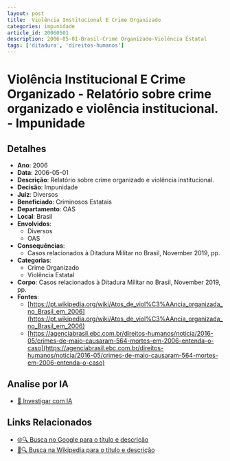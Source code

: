 ```yaml
---
layout: post
title:  Violência Institucional E Crime Organizado
categories: impunidade
article_id: 20060501
description: 2006-05-01-Brasil-Crime Organizado-Violência Estatal
tags: ['ditadura', 'direitos-humanos']
---
```


# Violência Institucional E Crime Organizado - Relatório sobre crime organizado e violência institucional. - Impunidade

## Detalhes
- **Ano**: 2006
- **Data**: 2006-05-01
- **Descrição**: Relatório sobre crime organizado e violência institucional.
- **Decisão**: Impunidade
- **Juiz**: Diversos
- **Beneficiado**: Criminosos Estatais
- **Departamento**: OAS
- **Local**: Brasil
- **Envolvidos**:
  - Diversos
  - OAS
- **Consequências**:
  - Casos relacionados à Ditadura Militar no Brasil, November 2019, pp.
- **Categorias**:
  - Crime Organizado
  - Violência Estatal
- **Corpo**: Casos relacionados à Ditadura Militar no Brasil, November 2019, pp.
- **Fontes**:
  - [https://pt.wikipedia.org/wiki/Atos_de_viol%C3%AAncia_organizada_no_Brasil_em_2006](https://pt.wikipedia.org/wiki/Atos_de_viol%C3%AAncia_organizada_no_Brasil_em_2006)
  - [https://agenciabrasil.ebc.com.br/direitos-humanos/noticia/2016-05/crimes-de-maio-causaram-564-mortes-em-2006-entenda-o-caso](https://agenciabrasil.ebc.com.br/direitos-humanos/noticia/2016-05/crimes-de-maio-causaram-564-mortes-em-2006-entenda-o-caso)

## Analise por IA
- [🤖 Investigar com IA](https://www.perplexity.ai/search?q=%22decis%C3%B5es%20judiciais%20Brasil%22%20Viol%C3%AAncia%20Institucional%20E%20Crime%20Organizado%20Relat%C3%B3rio%20sobre%20crime%20organizado%20e%20viol%C3%AAncia%20institucional.%20Brasil%202006-05-01%20Diversos%20Criminosos%20Estatais)

## Links Relacionados
- [🌐🔍 Busca no Google para o título e descrição](https://www.google.com/search?q=%22decis%C3%B5es%20judiciais%20Brasil%22%20Viol%C3%AAncia%20Institucional%20E%20Crime%20Organizado%20Relat%C3%B3rio%20sobre%20crime%20organizado%20e%20viol%C3%AAncia%20institucional.%20Brasil%202006-05-01%20Diversos%20Criminosos%20Estatais)
- [📖🔍 Busca na Wikipedia para o título e descrição](https://pt.wikipedia.org/w/index.php?search=%22decis%C3%B5es%20judiciais%20Brasil%22%20Viol%C3%AAncia%20Institucional%20E%20Crime%20Organizado%20Relat%C3%B3rio%20sobre%20crime%20organizado%20e%20viol%C3%AAncia%20institucional.%20Brasil%202006-05-01%20Diversos%20Criminosos%20Estatais)

